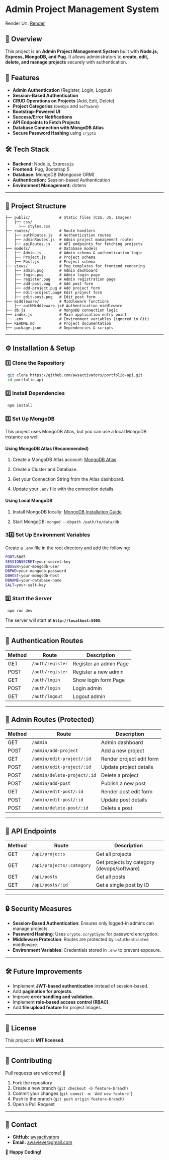 # **Admin Project Management System**

Render Url: [Render](https://www.mongodb.com/products/platform/atlas-database)

## **📌 Overview**
This project is an **Admin Project Management System** built with **Node.js, Express, MongoDB, and Pug**. It allows administrators to **create, edit, delete, and manage projects** securely with authentication.

## **🚀 Features**
- **Admin Authentication** (Register, Login, Logout)
- **Session-Based Authentication**
- **CRUD Operations on Projects** (Add, Edit, Delete)
- **Project Categories** (`DevOps` and `Software`)
- **Bootstrap-Powered UI**
- **Success/Error Notifications**
- **API Endpoints to Fetch Projects**
- **Database Connection with MongoDB Atlas**
- **Secure Password Hashing** using `crypto`

## **🛠️ Tech Stack**
- **Backend:** Node.js, Express.js
- **Frontend:** Pug, Bootstrap 5
- **Database:** MongoDB (Mongoose ORM)
- **Authentication:** Session-based Authentication
- **Environment Management:** dotenv

---

## **📂 Project Structure**
```
├── public/             # Static files (CSS, JS, Images)
|   ├── css/
|     ├── styles.css
├── routes/             # Route handlers
│   ├── authRoutes.js   # Authentication routes
│   ├── adminRoutes.js  # Admin project management routes
│   ├── apiRoutes.js    # API endpoints for fetching projects
├── models/             # Database models
│   ├── Admin.js        # Admin schema & authentication logic
│   ├── Project.js      # Project schema
|   ├── Post.js         # Project schema
├── views/              # Pug templates for frontend rendering
│   ├── admin.pug       # Admin dashboard
│   ├── login.pug       # Admin login page
│   ├── register.pug    # Admin registration page
│   ├── add-post.pug    # Add post form
│   ├── add-project.pug # Add project form
│   ├── edit-project.pug# Edit project form
│   ├── edit-post.pug   # Edit post form
├── middleware/         # Middleware functions
│   ├── authMiddleware.js# Authentication middleware
├── db.js               # MongoDB connection logic
├── index.js            # Main application entry point
├── .env                # Environment variables (ignored in Git)
├── README.md           # Project documentation
├── package.json        # Dependencies & scripts
```

---

## **⚙️ Installation & Setup**

### **1️⃣ Clone the Repository**
```sh
 git clone https://github.com/awsactivators/portfolio-api.git
 cd portfolio-api
```

### **2️⃣ Install Dependencies**
```sh
 npm install
```

### **3️⃣ Set Up MongoDB**

This project uses MongoDB Atlas, but you can use a local MongoDB instance as well.

#### Using MongoDB Atlas (Recommended)

1. Create a MongoDB Atlas account: [MongoDB Atlas](https://www.mongodb.com/products/platform/atlas-database)

2. Create a Cluster and Database.

3. Get your Connection String from the Atlas dashboard.

4. Update your `.env` file with the connection details.

#### Using Local MongoDB

1. Install MongoDB locally: [MongoDB Installation Guide](https://www.mongodb.com/try/download/community)

2. Start MongoDB:
`mongod --dbpath /path/to/data/db`



### **3️4️⃣ Set Up Environment Variables**
Create a `.env` file in the root directory and add the following:
```sh
PORT=5005
SESSIONSECRET=your-secret-key
DBUSER=your-mongodb-user
DBPWD=your-mongodb-password
DBHOST=your-mongodb-host
DBNAME=your-database-name
SALT=your-salt-key
```

### **5️⃣ Start the Server**
```sh
 npm run dev
```

The server will start at **`http://localhost:5005`**.

---

## **🔑 Authentication Routes**
| Method | Route | Description |
|--------|-------|-------------|
| GET | `/auth/register` | Register an admin Page |
| POST | `/auth/register` | Register a new admin |
| GET | `/auth/login` | Show login form Page |
| POST | `/auth/login` | Login admin |
| GET | `/auth/logout` | Logout admin |

---

## **📌 Admin Routes (Protected)**
| Method  | Route                     | Description |
| --------|----------------------------|------------- |
| GET     | `/admin`                   | Admin dashboard |
| POST    | `/admin/add-project`        | Add a new project |
| GET     | `/admin/edit-project/:id`   | Render project edit form |
| POST    | `/admin/edit-project/:id`   | Update project details |
| POST    | `/admin/delete-project/:id` | Delete a project |
| POST    | `/admin/add-post`           | Publish a new post |
| GET     | `/admin/edit-post/:id`      | Render post edit form |
| POST    | `/admin/edit-post/:id`      | Update post details |
| POST    | `/admin/delete-post/:id`    | Delete a post |


---

## **📡 API Endpoints**
| Method  | Route                 | Description |
| --------|------------------------|------------- |
| GET     | `/api/projects`        | Get all projects |
| GET     | `/api/projects/:category` | Get projects by category (devops/software) |
| GET     | `/api/posts`           | Get all posts |
| GET     | `/api/posts/:id`       | Get a single post by ID |


---

## **🔒 Security Measures**
- **Session-Based Authentication**: Ensures only logged-in admins can manage projects.
- **Password Hashing**: Uses `crypto.scryptSync` for password encryption.
- **Middleware Protection**: Routes are protected by `isAuthenticated` middleware.
- **Environment Variables**: Credentials stored in `.env` to prevent exposure.

---

## **🛠️ Future Improvements**
- Implement **JWT-based authentication** instead of session-based.
- Add **pagination for projects**.
- Improve **error handling and validation**.
- Implement **role-based access control (RBAC)**.
- Add **file upload feature** for project images.

---

## **📜 License**
This project is **MIT licensed**.

---

## **🤝 Contributing**
Pull requests are welcome! 🚀

1. Fork the repository
2. Create a new branch (`git checkout -b feature-branch`)
3. Commit your changes (`git commit -m 'Add new feature'`)
4. Push to the branch (`git push origin feature-branch`)
5. Open a Pull Request

---

## **💬 Contact**
- **GitHub:** [awsactivators](https://github.com/awsactivators)
- **Email:** awavieve@gmail.com

🚀 **Happy Coding!**

